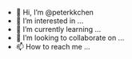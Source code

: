 - 👋 Hi, I’m @peterkkchen
- 👀 I’m interested in ...
- 🌱 I’m currently learning ...
- 💞️ I’m looking to collaborate on ...
- 📫 How to reach me ...

<!---
peterkkchen/peterkkchen is a ✨ special ✨ repository because its `README.md` (this file) appears on your GitHub profile.
You can click the Preview link to take a look at your changes.
--->
